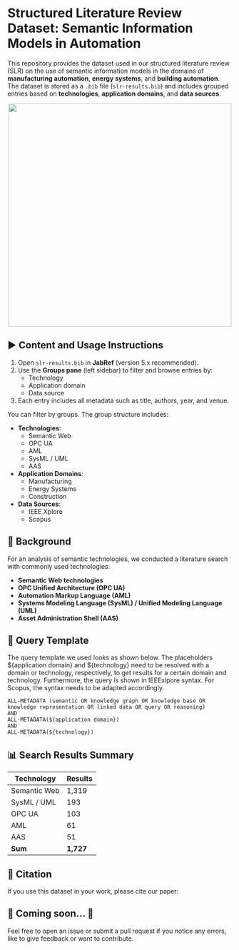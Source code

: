 # Structured Literature Review Dataset: Semantic Information Models in Automation

This repository provides the dataset used in our structured literature review (SLR) on the use of semantic information models in the domains of **manufacturing automation**, **energy systems**, and **building automation**. The dataset is stored as a `.bib` file (`slr-results.bib`) and includes grouped entries based on **technologies**, **application domains**, and **data sources**.

<p align="center">
   <img align="middle" height="500px" src="https://github.com/hsu-aut/semantic-technology-literature-search/blob/documentation/images/images/SLR_result-screenshot.jpg?raw=true">
</p>

## ▶️ Content and Usage Instructions

1. Open `slr-results.bib` in **JabRef** (version 5.x recommended).
2. Use the **Groups pane** (left sidebar) to filter and browse entries by:
   - Technology  
   - Application domain  
   - Data source  
3. Each entry includes all metadata such as title, authors, year, and venue.

You can filter by groups. The group structure includes:
  - **Technologies**:
    - Semantic Web  
    - OPC UA  
    - AML  
    - SysML / UML  
    - AAS  
  - **Application Domains**:
    - Manufacturing  
    - Energy Systems  
    - Construction  
  - **Data Sources**:
    - IEEE Xplore  
    - Scopus

## 🔎 Background

For an analysis of semantic technologies, we conducted a literature search with commonly used technologies:

- **Semantic Web technologies**
- **OPC Unified Architecture (OPC UA)**
- **Automation Markup Language (AML)**
- **Systems Modeling Language (SysML) / Unified Modeling Language (UML)**
- **Asset Administration Shell (AAS)**

## 📘 Query Template

The query template we used looks as shown below. The placeholders ${application domain} and ${technology} need to be resolved with a domain or technology, respectively, to get results for a certain domain and technology. Furthermore, the query is shown in IEEExlpore syntax. For Scopus, the syntax needs to be adapted accordingly.

```
ALL-METADATA (semantic OR knowledge graph OR knowledge base OR knowledge representation OR linked data OR query OR reasoning)
AND
ALL-METADATA(${application domain})
AND
ALL-METADATA(${technology})
```

## 📊 Search Results Summary

| Technology       | Results |
|------------------|---------|
| Semantic Web     | 1,319   |
| SysML / UML      | 193     |
| OPC UA           | 103     |
| AML              | 61      |
| AAS              | 51      |
| **Sum**          | **1,727** |


## 📝 Citation

If you use this dataset in your work, please cite our paper:

🚧 Coming soon... 🚧
---

Feel free to open an issue or submit a pull request if you notice any errors, like to give feedback or want to contribute.

